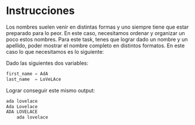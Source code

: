 # Instrucciones

Los nombres suelen venir en distintas formas y uno siempre tiene que estar preparado para lo peor. En este caso, necesitamos ordenar y organizar un poco estos nombres. Para este task, tenes que lograr dado un nombre y un apellido, poder mostrar el nombre completo en distintos formatos. En este caso lo que necesitamos es lo siguiente: 

Dado las siguientes dos variables:

```python
first_name = AdA
last_name  = LoVeLAce
```

Lograr conseguir este mismo output: 
```python 
ada lovelace 
Ada Lovelace 
ADA LOVELACE  
	ada lovelace
```
